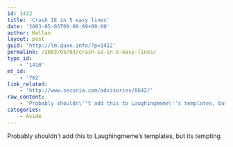 ```yaml
---
id: 1412
title: 'Crash IE in 5 easy lines'
date: '2003-05-03T09:08:09+00:00'
author: Kellan
layout: post
guid: 'http://lm.quxx.info/?p=1412'
permalink: /2003/05/03/crash-ie-in-5-easy-lines/
typo_id:
    - '1410'
mt_id:
    - '702'
link_related:
    - 'http://www.secunia.com/advisories/8642/'
raw_content:
    - 'Probably shouldn\''t add this to Laughingmeme\''s templates, but its tempting'
categories:
    - Aside
---
```


Probably shouldn’t add this to Laughingmeme’s templates, but its tempting